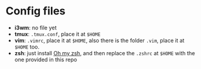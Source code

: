 # Config files

- **i3wm**: no file yet
- **tmux**: `.tmux.conf`, place it at `$HOME`
- **vim**: `.vimrc`, place it at `$HOME`, also there is the folder `.vim`, place it at `$HOME` too.
- **zsh**: just install [Oh my zsh](https://ohmyz.sh/), and then replace the `.zshrc` at `$HOME` with the one provided in this repo
